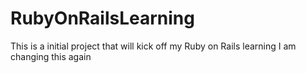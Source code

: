 RubyOnRailsLearning
===================

This is a initial project that will kick off my Ruby on Rails learning
I am changing this
again